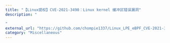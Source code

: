 ```yaml
---
title: "【Linux提权】CVE-2021-3490：Linux kernel 缓冲区错误漏洞"
description: "

"
external_url: "https://github.com/chompie1337/Linux_LPE_eBPF_CVE-2021-3490"
category: "Miscellaneous"
---
```

